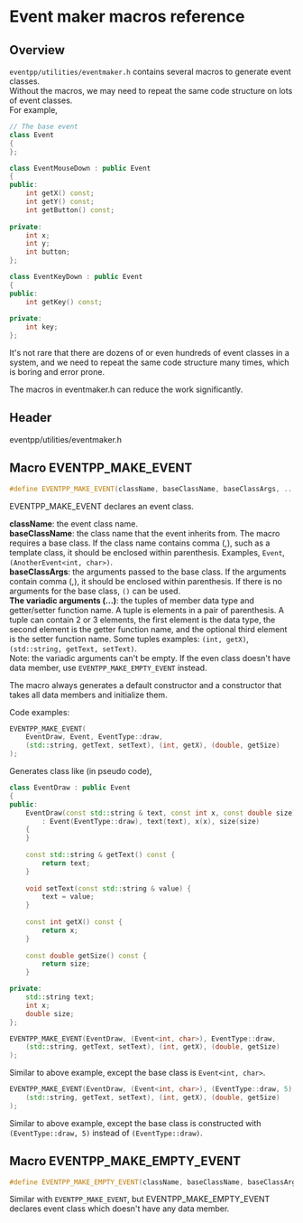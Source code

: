 # Event maker macros reference

## Overview

`eventpp/utilities/eventmaker.h` contains several macros to generate event classes.  
Without the macros, we may need to repeat the same code structure on lots of event classes.  
For example,  

```c++
// The base event
class Event
{
};

class EventMouseDown : public Event
{
public:
    int getX() const;
    int getY() const;
    int getButton() const;
    
private:
    int x;
    int y;
    int button;
};

class EventKeyDown : public Event
{
public:
    int getKey() const;
    
private:
    int key;
};

```

It's not rare that there are dozens of or even hundreds of event classes in a system, and we need to repeat the same code structure many times, which is boring and error prone.  

The macros in eventmaker.h can reduce the work significantly.

## Header

eventpp/utilities/eventmaker.h

## Macro EVENTPP_MAKE_EVENT
```c++
#define EVENTPP_MAKE_EVENT(className, baseClassName, baseClassArgs, ...)
```

EVENTPP_MAKE_EVENT declares an event class.  

**className**: the event class name.  
**baseClassName**: the class name that the event inherits from. The macro requires a base class. If the class name contains comma (,), such as a template class, it should be enclosed within parenthesis. Examples, `Event`, `(AnotherEvent<int, char>)`.  
**baseClassArgs**: the arguments passed to the base class. If the arguments contain comma (,), it should be enclosed within parenthesis. If there is no arguments for the base class, `()` can be used.  
**The variadic arguments (...)**: the tuples of member data type and getter/setter function name. A tuple is elements in a pair of parenthesis. A tuple can contain 2 or 3 elements, the first element is the data type, the second element is the getter function name, and the optional third element is the setter function name. Some tuples examples: `(int, getX)`, `(std::string, getText, setText)`.  
Note: the variadic arguments can't be empty. If the even class doesn't have data member, use `EVENTPP_MAKE_EMPTY_EVENT` instead.

The macro always generates a default constructor and a constructor that takes all data members and initialize them.  

Code examples:  
```c++
EVENTPP_MAKE_EVENT(
    EventDraw, Event, EventType::draw,
    (std::string, getText, setText), (int, getX), (double, getSize)
);
```
Generates class like (in pseudo code),
```c++
class EventDraw : public Event
{
public:
    EventDraw(const std::string & text, const int x, const double size)
        : Event(EventType::draw), text(text), x(x), size(size)
    {
    }
    
    const std::string & getText() const {
        return text;
    }
    
    void setText(const std::string & value) {
        text = value;
    }
    
    const int getX() const {
        return x;
    }
    
    const double getSize() const {
        return size;
    }

private:
    std::string text;
    int x;
    double size;
};

```

```c++
EVENTPP_MAKE_EVENT(EventDraw, (Event<int, char>), EventType::draw,
    (std::string, getText, setText), (int, getX), (double, getSize)
);
```
Similar to above example, except the base class is `Event<int, char>`.  

```c++
EVENTPP_MAKE_EVENT(EventDraw, (Event<int, char>), (EventType::draw, 5),
    (std::string, getText, setText), (int, getX), (double, getSize)
);
```
Similar to above example, except the base class is constructed with `(EventType::draw, 5)` instead of `(EventType::draw)`.  


## Macro EVENTPP_MAKE_EMPTY_EVENT
```c++
#define EVENTPP_MAKE_EMPTY_EVENT(className, baseClassName, baseClassArgs)
```

Similar with `EVENTPP_MAKE_EVENT`, but EVENTPP_MAKE_EMPTY_EVENT declares event class which doesn't have any data member.
